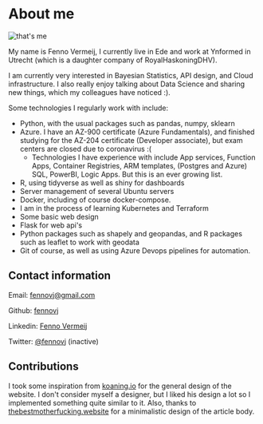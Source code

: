 # About me

![that's me](https://avatars3.githubusercontent.com/u/11553271?s=460&v=4)

My name is Fenno Vermeij, I currently live in Ede and work at Ynformed in Utrecht (which is a daughter company of RoyalHaskoningDHV).

I am currently very interested in Bayesian Statistics, API design, and Cloud infrastructure. I also really enjoy talking about Data Science and sharing new things, which my colleagues have noticed :).

Some technologies I regularly work with include:

* Python, with the usual packages such as pandas, numpy, sklearn
* Azure. I have an AZ-900 certificate (Azure Fundamentals), and finished studying for the AZ-204 certificate (Developer associate), but exam centers are closed due to coronavirus :(
    * Technologies I have experience with include App services, Function Apps, Container Registries, ARM templates, (Postgres and Azure) SQL, PowerBI, Logic Apps. But this is an ever growing list.
* R, using tidyverse as well as shiny for dashboards
* Server management of several Ubuntu servers
* Docker, including of course docker-compose.
* I am in the process of learning Kubernetes and Terraform
* Some basic web design
* Flask for web api's
* Python packages such as shapely and geopandas, and R packages such as leaflet to work with geodata
* Git of course, as well as using Azure Devops pipelines for automation.

## Contact information

Email: [fennovj@gmail.com](mailto:fennovj@gmail.com)

Github: [fennovj](https://www.github.com/fennovj)

Linkedin: [Fenno Vermeij](https://nl.linkedin.com/in/fenno-vermeij-3193a831)

Twitter: [@fennovj](https://twitter.com/fennovj) (inactive)

## Contributions

I took some inspiration from [koaning.io](https://koaning.io) for the general design of the website. I don't consider myself a designer, but I liked his design a lot so I implemented something quite similar to it. Also, thanks to [thebestmotherfucking.website](https://thebestmotherfucking.website) for a minimalistic design of the article body.
